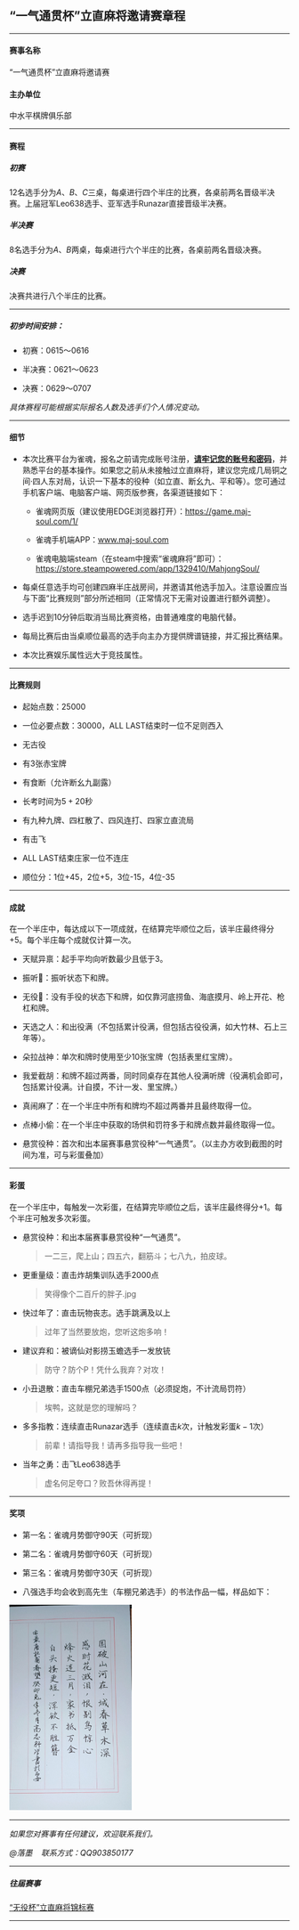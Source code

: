 ## “一气通贯杯”立直麻将邀请赛章程

---

#### 赛事名称

“一气通贯杯”立直麻将邀请赛

#### 主办单位

中水平棋牌俱乐部

---

#### 赛程

##### 初赛

$12$名选手分为$A$、$B$、$C$三桌，每桌进行四个半庄的比赛，各桌前两名晋级半决赛。上届冠军$\text{Leo638}$选手、亚军选手$\text{Runazar}$直接晋级半决赛。

##### 半决赛

$8$名选手分为$A$、$B$两桌，每桌进行六个半庄的比赛，各桌前两名晋级决赛。

##### 决赛

决赛共进行八个半庄的比赛。

---

##### 初步时间安排：

- 初赛：0615～0616

- 半决赛：0621～0623

- 决赛：0629～0707

*具体赛程可能根据实际报名人数及选手们个人情况变动。*

---

#### 细节

- 本次比赛平台为雀魂，报名之前请完成账号注册，**<u>请牢记您的账号和密码</u>**，并熟悉平台的基本操作。如果您之前从未接触过立直麻将，建议您完成几局铜之间·四人东对局，认识一下基本的役种（如立直、断幺九、平和等）。您可通过手机客户端、电脑客户端、网页版参赛，各渠道链接如下：
  
  - 雀魂网页版（建议使用EDGE浏览器打开）：https://game.maj-soul.com/1/
  
  - 雀魂手机端APP：www.maj-soul.com
  
  - 雀魂电脑端steam（在steam中搜索“雀魂麻将”即可）：https://store.steampowered.com/app/1329410/MahjongSoul/

- 每桌任意选手均可创建四麻半庄战房间，并邀请其他选手加入。注意设置应当与下面“比赛规则”部分所述相同（正常情况下无需对设置进行额外调整）。

- 选手迟到$10$分钟后取消当局比赛资格，由普通难度的电脑代替。

- 每局比赛后由当桌顺位最高的选手向主办方提供牌谱链接，并汇报比赛结果。

- 本次比赛娱乐属性远大于竞技属性。

---

#### 比赛规则

- 起始点数：$25000$

- 一位必要点数：$30000$，$\text{ALL LAST}$结束时一位不足则西入

- 无古役

- 有$3$张赤宝牌

- 有食断（允许断幺九副露）

- 长考时间为$5+20$秒

- 有九种九牌、四杠散了、四风连打、四家立直流局

- 有击飞

- $\text{ALL LAST}$结束庄家一位不连庄

- 顺位分：1位+45，2位+5，3位-15，4位-35

---

#### 成就

在一个半庄中，每达成以下一项成就，在结算完毕顺位之后，该半庄最终得分+5。每个半庄每个成就仅计算一次。

- 天赋异禀：起手平均向听数最少且低于$3$。

- 振听👑：振听状态下和牌。

- 无役👑：没有手役的状态下和牌，如仅靠河底捞鱼、海底摸月、岭上开花、枪杠和牌。

- 天选之人：和出役满（不包括累计役满，但包括古役役满，如大竹林、石上三年等）。

- 朵拉战神：单次和牌时使用至少$10$张宝牌（包括表里红宝牌）。

- 我爱截胡：和牌不超过两番，同时同桌存在其他人役满听牌（役满机会即可，包括累计役满。计自摸，不计一发、里宝牌。）

- 真闹麻了：在一个半庄中所有和牌均不超过两番并且最终取得一位。

- 点棒小偷：在一个半庄中获取的场供和罚符多于和牌点数并最终取得一位。

- 悬赏役种：首次和出本届赛事悬赏役种“一气通贯”。（以主办方收到截图的时间为准，可与彩蛋叠加）

---

#### 彩蛋

在一个半庄中，每触发一次彩蛋，在结算完毕顺位之后，该半庄最终得分+1。每个半庄可触发多次彩蛋。

- 悬赏役种：和出本届赛事悬赏役种“一气通贯”。
  
  > 一二三，爬上山；四五六，翻筋斗；七八九，拍皮球。

- 更重量级：直击$\text{炸胡集训队}$选手$2000$点
  
  > 笑得像个二百斤的胖子.jpg

- 快过年了：直击$\text{玩物丧志。}$选手跳满及以上
  
  > 过年了当然要放炮，您听这炮多响！

- 建议弃和：被$\text{谪仙对影捞玉蟾}$选手一发放铳
  
  > 防守？防个P！凭什么我弃？对攻！

- 小丑退散：直击$\text{车棚兄弟}$选手1500点（必须捉炮，不计流局罚符）
  
  > 埃鸭，这就是您的理解吗？

- 多多指教：连续直击$\text{Runazar}$选手（连续直击$k$次，计触发彩蛋$k-1$次）
  
  > 前辈！请指导我！请再多指导我一些吧！

- 当年之勇：击飞$\text{Leo638}$选手
  
  > 虚名何足夸口？败吾休得再提！

---

#### 奖项

- 第一名：雀魂月势御守90天（可折现）

- 第二名：雀魂月势御守60天（可折现）

- 第三名：雀魂月势御守30天（可折现）

- 八强选手均会收到高先生（$\text{车棚兄弟}$选手）的书法作品一幅，样品如下：

<img title="" src="./prize.jpg" alt="prize.jpg" width="220">

---

*如果您对赛事有任何建议，欢迎联系我们。*

*@落墨    联系方式：QQ903850177*

---

##### 往届赛事

[“无役杯”立直麻将锦标赛](https://github.com/KazoeYakuman/muyaku)

---
